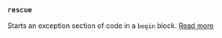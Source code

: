 ### `rescue`

Starts an exception section of code in a `begin` block. [Read more](static_docs/descriptions/rescue.md)
